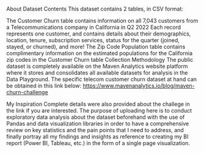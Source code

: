 About Dataset
Contents
This dataset contains 2 tables, in CSV format:

The Customer Churn table contains information on all 7,043 customers from a Telecommunications company in California in Q2 2022
Each record represents one customer, and contains details about their demographics, location, tenure, subscription services, status for the quarter (joined, stayed, or churned), and more!
The Zip Code Population table contains complimentary information on the estimated populations for the California zip codes in the Customer Churn table
Collection Methodology
The public dataset is completely available on the Maven Analytics website platform where it stores and consolidates all available datasets for analysis in the Data Playground. The specific telecom customer churn dataset at hand can be obtained in this link below: https://www.mavenanalytics.io/blog/maven-churn-challenge

My Inspiration
Complete details were also provided about the challege in the link if you are interested. The purpose of uploading here is to conduct exploratory data analysis about the dataset beforehand with the use of Pandas and data visualization libraries in order to have a comprehensive review on key statistics and the pain points that I need to address, and finally portray all my findings and insights as reference to creating my BI report (Power BI, Tableau, etc.) in the form of a single page visualization.

